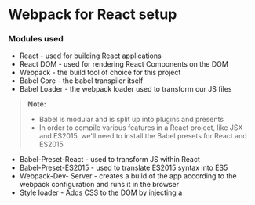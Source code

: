 # Webpack for React setup

### Modules used
- React - used for building React applications
- React DOM - used for rendering React Components on the DOM
- Webpack - the build tool of choice for this project
- Babel Core - the babel transpiler itself
- Babel Loader - the webpack loader used to transform our JS files

> **Note:**
> - Babel is modular and is split up into plugins and presents
> - In order to compile various features in a React project, like JSX and ES2015, we'll need to install the Babel presets for React and ES2015

- Babel-Preset-React - used to transform JS within React
- Babel-Preset-ES2015 - used to translate ES2015 syntax into ES5
- Webpack-Dev- Server - creates a build of the app according to the webpack configuration and runs it in the browser
- Style loader - Adds CSS to the DOM by injecting a <style> tag (embeds CSS into bundle.js)
- CSS loader - Parses the CSS in bundle.js and applies it to the DOM
- React-Hot-Loader - Injects changes into the DOM without fully refreshing the page thus maintaining application state during development

### Babel configuration
We need to instruct Babel to use the presets in our project. 
Therefore, a babel config file (`.babelrc`) is required.

### Webpack configuration
Information related to your build process will be defined within webpack.
Specifically in a file `webpack.config.js`

### Project Installation
Assuming you have Node and NPM installed, run: `npm install`

### Build project
To build the project, run: `npm run build` and then open index.html in a browser to see the application.